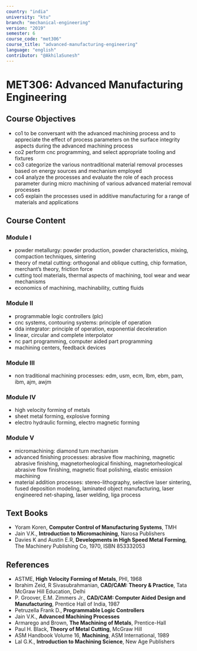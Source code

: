 ```yaml
---
country: "india"
university: "ktu"
branch: "mechanical-engineering"
version: "2019"
semester: 6
course_code: "met306"
course_title: "advanced-manufacturing-engineering"
language: "english"
contributor: "@AkhilaSunesh"
---
```

# MET306: Advanced Manufacturing Engineering

## Course Objectives

* co1 to be conversant with the advanced machining process and to appreciate the effect of process parameters on the surface integrity aspects during the advanced machining process  
* co2 perform cnc programming, and select appropriate tooling and fixtures  
* co3 categorize the various nontraditional material removal processes based on energy sources and mechanism employed  
* co4 analyze the processes and evaluate the role of each process parameter during micro machining of various advanced material removal processes  
* co5 explain the processes used in additive manufacturing for a range of materials and applications  

## Course Content

### Module I
* powder metallurgy: powder production, powder characteristics, mixing, compaction techniques, sintering  
* theory of metal cutting: orthogonal and oblique cutting, chip formation, merchant’s theory, friction force  
* cutting tool materials, thermal aspects of machining, tool wear and wear mechanisms  
* economics of machining, machinability, cutting fluids  

### Module II
* programmable logic controllers (plc)  
* cnc systems, contouring systems: principle of operation  
* dda integrator: principle of operation, exponential deceleration  
* linear, circular and complete interpolator  
* nc part programming, computer aided part programming  
* machining centers, feedback devices  

### Module III
* non traditional machining processes: edm, usm, ecm, lbm, ebm, pam, ibm, ajm, awjm  

### Module IV
* high velocity forming of metals  
* sheet metal forming, explosive forming  
* electro hydraulic forming, electro magnetic forming  

### Module V
* micromachining: diamond turn mechanism  
* advanced finishing processes: abrasive flow machining, magnetic abrasive finishing, magnetorheological finishing, magnetorheological abrasive flow finishing, magnetic float polishing, elastic emission machining  
* material addition processes: stereo-lithography, selective laser sintering, fused deposition modeling, laminated object manufacturing, laser engineered net-shaping, laser welding, liga process  

## Text Books

* Yoram Koren, **Computer Control of Manufacturing Systems**, TMH  
* Jain V.K., **Introduction to Micromachining**, Narosa Publishers  
* Davies K and Austin E.R, **Developments in High Speed Metal Forming**, The Machinery Publishing Co, 1970, ISBN 853332053  

## References

* ASTME, **High Velocity Forming of Metals**, PHI, 1968  
* Ibrahim Zeid, R Sivasubrahmanian, **CAD/CAM: Theory & Practice**, Tata McGraw Hill Education, Delhi  
* P. Groover, E.M. Zimmers Jr., **CAD/CAM: Computer Aided Design and Manufacturing**, Prentice Hall of India, 1987  
* Petruzella Frank D., **Programmable Logic Controllers**  
* Jain V.K., **Advanced Machining Processes**  
* Armarego and Brown, **The Machining of Metals**, Prentice-Hall  
* Paul H. Black, **Theory of Metal Cutting**, McGraw Hill  
* ASM Handbook Volume 16, **Machining**, ASM International, 1989  
* Lal G.K., **Introduction to Machining Science**, New Age Publishers  
